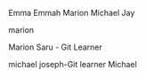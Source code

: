 Emma
Emmah
Marion
Michael
Jay


marion

Marion Saru - Git Learner

michael joseph-Git learner
Michael

